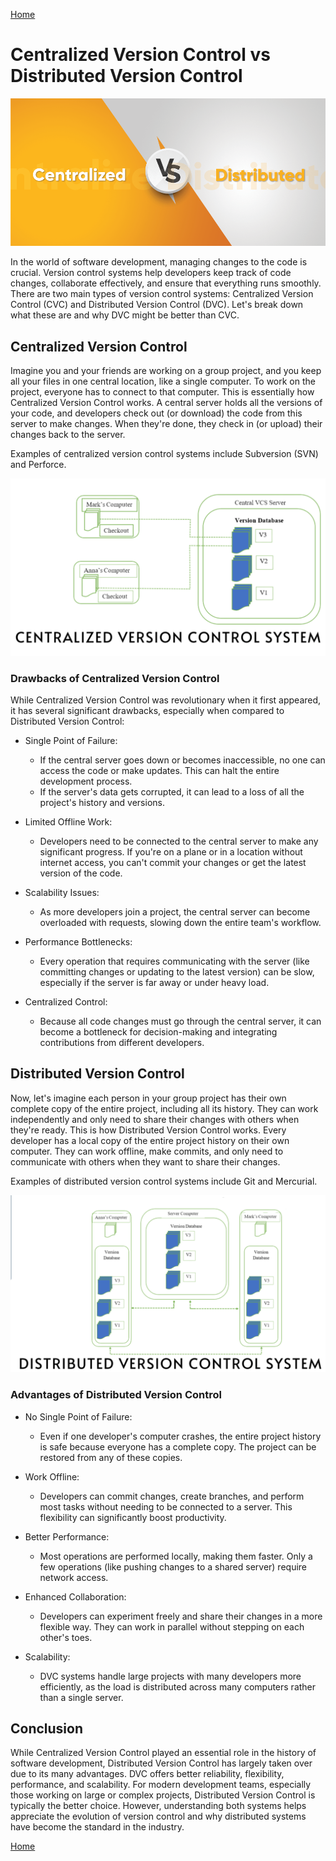 
[Home](../../README.md)

# Centralized Version Control vs Distributed Version Control

![Logo](Centralized-vs-Distributed-Version-Control.png)

In the world of software development, managing changes to the code is crucial. Version control systems help developers keep track of code changes, collaborate effectively, and ensure that everything runs smoothly. There are two main types of version control systems: Centralized Version Control (CVC) and Distributed Version Control (DVC). Let's break down what these are and why DVC might be better than CVC.

## Centralized Version Control

Imagine you and your friends are working on a group project, and you keep all your files in one central location, like a single computer. To work on the project, everyone has to connect to that computer. This is essentially how Centralized Version Control works. A central server holds all the versions of your code, and developers check out (or download) the code from this server to make changes. When they're done, they check in (or upload) their changes back to the server.

Examples of centralized version control systems include Subversion (SVN) and Perforce.

![CVC Example](CVC.png)

### Drawbacks of Centralized Version Control

While Centralized Version Control was revolutionary when it first appeared, it has several significant drawbacks, especially when compared to Distributed Version Control:

- Single Point of Failure:
  - If the central server goes down or becomes inaccessible, no one can access the code or make updates. This can halt the entire development process.
  - If the server's data gets corrupted, it can lead to a loss of all the project's history and versions.

- Limited Offline Work:
  - Developers need to be connected to the central server to make any significant progress. If you're on a plane or in a location without internet access, you can't commit your changes or get the latest version of the code.

- Scalability Issues:
  - As more developers join a project, the central server can become overloaded with requests, slowing down the entire team's workflow.

- Performance Bottlenecks:
  - Every operation that requires communicating with the server (like committing changes or updating to the latest version) can be slow, especially if the server is far away or under heavy load.

- Centralized Control:
  - Because all code changes must go through the central server, it can become a bottleneck for decision-making and integrating contributions from different developers.

## Distributed Version Control

Now, let's imagine each person in your group project has their own complete copy of the entire project, including all its history. They can work independently and only need to share their changes with others when they're ready. This is how Distributed Version Control works. Every developer has a local copy of the entire project history on their own computer. They can work offline, make commits, and only need to communicate with others when they want to share their changes.

Examples of distributed version control systems include Git and Mercurial.

![DVC Example](DVC.png)

### Advantages of Distributed Version Control

- No Single Point of Failure:
  - Even if one developer's computer crashes, the entire project history is safe because everyone has a complete copy. The project can be restored from any of these copies.

- Work Offline:
  - Developers can commit changes, create branches, and perform most tasks without needing to be connected to a server. This flexibility can significantly boost productivity.

- Better Performance:
  - Most operations are performed locally, making them faster. Only a few operations (like pushing changes to a shared server) require network access.

- Enhanced Collaboration:
  - Developers can experiment freely and share their changes in a more flexible way. They can work in parallel without stepping on each other's toes.

- Scalability:
  - DVC systems handle large projects with many developers more efficiently, as the load is distributed across many computers rather than a single server.


## Conclusion

While Centralized Version Control played an essential role in the history of software development, Distributed Version Control has largely taken over due to its many advantages. DVC offers better reliability, flexibility, performance, and scalability. For modern development teams, especially those working on large or complex projects, Distributed Version Control is typically the better choice. However, understanding both systems helps appreciate the evolution of version control and why distributed systems have become the standard in the industry.

[Home](../../README.md)